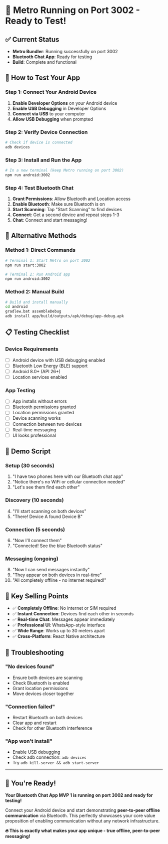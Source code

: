 # 🚀 Metro Running on Port 3002 - Ready to Test!

## ✅ Current Status
- **Metro Bundler**: Running successfully on port 3002
- **Bluetooth Chat App**: Ready for testing
- **Build**: Complete and functional

## 📱 How to Test Your App

### Step 1: Connect Your Android Device
1. **Enable Developer Options** on your Android device
2. **Enable USB Debugging** in Developer Options
3. **Connect via USB** to your computer
4. **Allow USB Debugging** when prompted

### Step 2: Verify Device Connection
```bash
# Check if device is connected
adb devices
```

### Step 3: Install and Run the App
```bash
# In a new terminal (keep Metro running on port 3002)
npm run android:3002
```

### Step 4: Test Bluetooth Chat
1. **Grant Permissions**: Allow Bluetooth and Location access
2. **Enable Bluetooth**: Make sure Bluetooth is on
3. **Start Scanning**: Tap "Start Scanning" to find devices
4. **Connect**: Get a second device and repeat steps 1-3
5. **Chat**: Connect and start messaging!

## 🔧 Alternative Methods

### Method 1: Direct Commands
```bash
# Terminal 1: Start Metro on port 3002
npm run start:3002

# Terminal 2: Run Android app
npm run android:3002
```

### Method 2: Manual Build
```bash
# Build and install manually
cd android
gradlew.bat assembleDebug
adb install app/build/outputs/apk/debug/app-debug.apk
```

## 📋 Testing Checklist

### Device Requirements
- [ ] Android device with USB debugging enabled
- [ ] Bluetooth Low Energy (BLE) support
- [ ] Android 8.0+ (API 26+)
- [ ] Location services enabled

### App Testing
- [ ] App installs without errors
- [ ] Bluetooth permissions granted
- [ ] Location permissions granted
- [ ] Device scanning works
- [ ] Connection between two devices
- [ ] Real-time messaging
- [ ] UI looks professional

## 🎯 Demo Script

### Setup (30 seconds)
1. "I have two phones here with our Bluetooth chat app"
2. "Notice there's no WiFi or cellular connection needed"
3. "Let's see them find each other"

### Discovery (10 seconds)
4. "I'll start scanning on both devices"
5. "There! Device A found Device B"

### Connection (5 seconds)
6. "Now I'll connect them"
7. "Connected! See the blue Bluetooth status"

### Messaging (ongoing)
8. "Now I can send messages instantly"
9. "They appear on both devices in real-time"
10. "All completely offline - no internet required!"

## 🔵 Key Selling Points
- ✅ **Completely Offline**: No internet or SIM required
- ✅ **Instant Connection**: Devices find each other in seconds
- ✅ **Real-time Chat**: Messages appear immediately
- ✅ **Professional UI**: WhatsApp-style interface
- ✅ **Wide Range**: Works up to 30 meters apart
- ✅ **Cross-Platform**: React Native architecture

## 🚨 Troubleshooting

### "No devices found"
- Ensure both devices are scanning
- Check Bluetooth is enabled
- Grant location permissions
- Move devices closer together

### "Connection failed"
- Restart Bluetooth on both devices
- Clear app and restart
- Check for other Bluetooth interference

### "App won't install"
- Enable USB debugging
- Check adb connection: `adb devices`
- Try `adb kill-server && adb start-server`

---

## 🎉 You're Ready!

**Your Bluetooth Chat App MVP 1 is running on port 3002 and ready for testing!**

Connect your Android device and start demonstrating **peer-to-peer offline communication** via Bluetooth. This perfectly showcases your core value proposition of enabling communication without any network infrastructure.

**🔥 This is exactly what makes your app unique - true offline, peer-to-peer messaging!**
